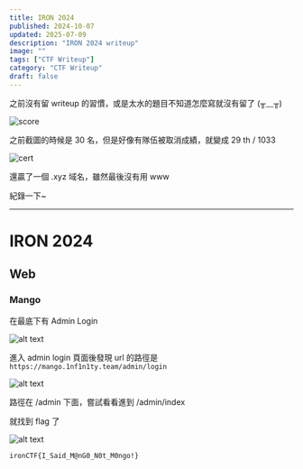 ```yaml
---
title: IRON 2024
published: 2024-10-07
updated: 2025-07-09
description: "IRON 2024 writeup"
image: ""
tags: ["CTF Writeup"]
category: "CTF Writeup"
draft: false
---
```


之前沒有留 writeup 的習慣，或是太水的題目不知道怎麼寫就沒有留了 (╥﹏╥)

![score](/assets/IRON2024/image.png)

之前截圖的時候是 30 名，但是好像有隊伍被取消成績，就變成 29 th / 1033

![cert](/assets/IRON2024/cert.png)

還贏了一個 .xyz 域名，雖然最後沒有用 www

紀錄一下~

---

# IRON 2024

## Web

### Mango

在最底下有 Admin Login

![alt text](/assets/IRON2024/Mango/image.png)

進入 admin login 頁面後發現 url 的路徑是 `https://mango.1nf1n1ty.team/admin/login`

![alt text](/assets/IRON2024/Mango/image-1.png)

路徑在 /admin 下面，嘗試看看進到 /admin/index

就找到 flag 了

![alt text](/assets/IRON2024/Mango/image-2.png)

```
ironCTF{I_Said_M@nG0_N0t_M0ngo!}
```
